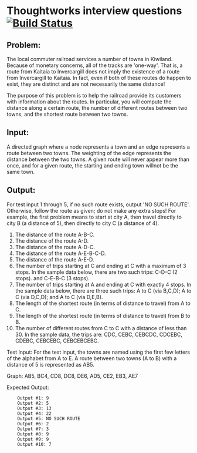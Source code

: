 # Thoughtworks interview questions [![Build Status](https://travis-ci.org/zw963/Train.svg?branch=master)](https://travis-ci.org/zw963/Train)

## Problem:
  The local commuter railroad services a number of towns in Kiwiland.
  Because of monetary concerns, all of the tracks are 'one-way'.
  That is, a route from Kaitaia to Invercargill does not imply the existence of
  a route from Invercargill to Kaitaia.  In fact, even if both of these routes
  do happen to exist, they are distinct and are not necessarily the same distance!

  The purpose of this problem is to help the railroad provide its customers with
  information about the routes. In particular, you will compute the distance along
  a certain route, the number of different routes between two towns, and the shortest
  route between two towns.

## Input:
  A directed graph where a node represents a town and an edge represents a route
  between two towns.  The weighting of the edge represents the distance between
  the two towns.  A given route will never appear more than once, and for a given route,
  the starting and ending town willnot be the same town.

## Output:
  For test input 1 through 5, if no such route exists, output 'NO SUCH ROUTE'.
  Otherwise, follow the route as given; do not make any extra stops!
  For example, the first problem means to start at city A, then travel directly
  to city B (a distance of 5), then directly to city C (a distance of 4).

1. The distance of the route A-B-C.
2. The distance of the route A-D.
3. The distance of the route A-D-C.
4. The distance of the route A-E-B-C-D.
5. The distance of the route A-E-D.
6. The number of trips starting at C and ending at C with a maximum of 3 stops.
   In the sample data below, there are two such trips: C-D-C (2 stops). and C-E-B-C (3 stops).
7. The number of trips starting at A and ending at C with exactly 4 stops.
   In the sample data below, there are three such trips: A to C (via B,C,D); A to C (via D,C,D);
   and A to C (via D,E,B).
8. The length of the shortest route (in terms of distance to travel) from A to C.
9. The length of the shortest route (in terms of distance to travel) from B to B.
10. The number of different routes from C to C with a distance of less than 30.
    In the sample data, the trips are: CDC, CEBC, CEBCDC, CDCEBC, CDEBC, CEBCEBC, CEBCEBCEBC.

Test Input:
  For the test input, the towns are named using the first few letters of the alphabet from A to E.
  A route between two towns (A to B) with a distance of 5 is represented as AB5.

Graph: AB5, BC4, CD8, DC8, DE6, AD5, CE2, EB3, AE7

Expected Output:

        Output #1: 9
        Output #2: 5
        Output #3: 13
        Output #4: 22
        Output #5: NO SUCH ROUTE
        Output #6: 2
        Output #7: 3
        Output #8: 9
        Output #9: 9
        Output #10: 7
